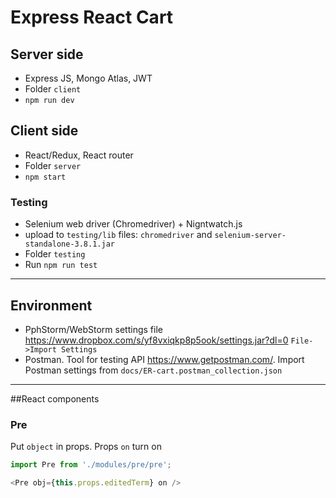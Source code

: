 # Express React Cart

## Server side
* Express JS, Mongo Atlas, JWT
* Folder `client`
* `npm run dev`

## Client side
* React/Redux, React router
* Folder `server`
* `npm start`

### Testing
* Selenium web driver (Chromedriver) + Nigntwatch.js
* upload to `testing/lib` files: `chromedriver` and `selenium-server-standalone-3.8.1.jar` 
* Folder `testing`
* Run `npm run test`

---
## Environment
* PphStorm/WebStorm settings file https://www.dropbox.com/s/yf8vxiqkp8p5ook/settings.jar?dl=0 `File->Import Settings`
* Postman. Tool for testing API https://www.getpostman.com/. Import Postman settings from `docs/ER-cart.postman_collection.json`

---

##React components

### Pre

Put `object` in props. Props `on` turn on 
```javascript
import Pre from './modules/pre/pre';

<Pre obj={this.props.editedTerm} on />
```

